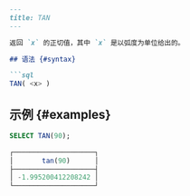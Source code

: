 ```markdown
---
title: TAN
---

返回 `x` 的正切值，其中 `x` 是以弧度为单位给出的。

## 语法 {#syntax}

```sql
TAN( <x> )
```

## 示例 {#examples}

```sql
SELECT TAN(90);

┌────────────────────┐
│       tan(90)      │
├────────────────────┤
│ -1.995200412208242 │
└────────────────────┘
```
```